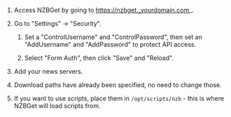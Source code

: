 1. Access NZBGet by going to https://nzbget._yourdomain.com_.

1. Go to "Settings" -> "Security". 
    1. Set a "ControlUsername" and "ControlPassword", then set an "AddUsername" and "AddPassword" to protect API access. 

    1. Select "Form Auth", then click "Save" and "Reload".
1. Add your news servers.
1. Download paths have already been specified, no need to change those.
1. If you want to use scripts, place them in `/opt/scripts/nzb` - this is where NZBGet will load scripts from.